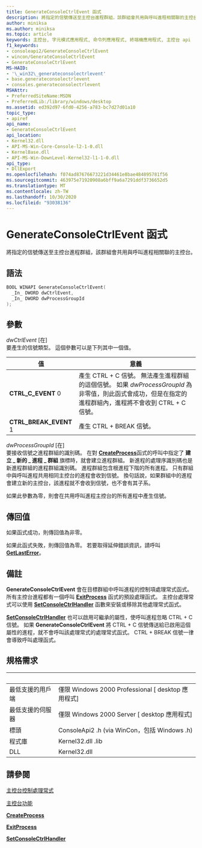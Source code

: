 ```yaml
---
title: GenerateConsoleCtrlEvent 函式
description: 將指定的信號傳送至主控台進程群組，該群組會共用與呼叫進程相關聯的主控台。
author: miniksa
ms.author: miniksa
ms.topic: article
keywords: 主控台, 字元模式應用程式, 命令列應用程式, 終端機應用程式, 主控台 api
f1_keywords:
- consoleapi2/GenerateConsoleCtrlEvent
- wincon/GenerateConsoleCtrlEvent
- GenerateConsoleCtrlEvent
MS-HAID:
- '\_win32\_generateconsolectrlevent'
- base.generateconsolectrlevent
- consoles.generateconsolectrlevent
MSHAttr:
- PreferredSiteName:MSDN
- PreferredLib:/library/windows/desktop
ms.assetid: ed392d97-6fd0-4256-a783-bc7d27d01a10
topic_type:
- apiref
api_name:
- GenerateConsoleCtrlEvent
api_location:
- Kernel32.dll
- API-MS-Win-Core-Console-l2-1-0.dll
- KernelBase.dll
- API-MS-Win-DownLevel-Kernel32-l1-1-0.dll
api_type:
- DllExport
ms.openlocfilehash: f074ad87676673221d34461e8bae484895781f56
ms.sourcegitcommit: 463975e71920908a6bff9a6a7291ddf3736652d5
ms.translationtype: MT
ms.contentlocale: zh-TW
ms.lasthandoff: 10/30/2020
ms.locfileid: "93038136"
---
```

# <a name="generateconsolectrlevent-function"></a>GenerateConsoleCtrlEvent 函式

將指定的信號傳送至主控台進程群組，該群組會共用與呼叫進程相關聯的主控台。

## <a name="syntax"></a>語法

```C
BOOL WINAPI GenerateConsoleCtrlEvent(
  _In_ DWORD dwCtrlEvent,
  _In_ DWORD dwProcessGroupId
);
```

## <a name="parameters"></a>參數

*dwCtrlEvent* \[在\]  
要產生的信號類型。 這個參數可以是下列其中一個值。

| 值 | 意義 |
|-|-|
| **CTRL_C_EVENT** 0 | 產生 CTRL + C 信號。 無法產生進程群組的這個信號。 如果 *dwProcessGroupId* 為非零值，則此函式會成功，但是在指定的進程群組內，進程將不會收到 CTRL + C 信號。 |
| **CTRL_BREAK_EVENT** 1 | 產生 CTRL + BREAK 信號。 |

*dwProcessGroupId* \[在\]  
要接收信號之進程群組的識別碼。 在對 [**CreateProcess**](https://msdn.microsoft.com/library/windows/desktop/ms682425)函式的呼叫中指定了 **建立 \_ 新的 \_ 進程 \_ 群組** 旗標時，就會建立進程群組。 新進程的處理序識別碼也是新進程群組的進程群組識別碼。 進程群組包含根進程下階的所有進程。 只有群組中與呼叫進程共用相同主控台的進程會收到信號。 換句話說，如果群組中的進程會建立新的主控台，該進程就不會收到信號，也不會有其子系。

如果此參數為零，則會在共用呼叫進程主控台的所有進程中產生信號。

## <a name="return-value"></a>傳回值

如果函式成功，則傳回值為非零。

如果此函式失敗，則傳回值為零。 若要取得延伸錯誤資訊，請呼叫 [**GetLastError**](https://msdn.microsoft.com/library/windows/desktop/ms679360)。

## <a name="remarks"></a>備註

**GenerateConsoleCtrlEvent** 會在目標群組中呼叫進程的控制項處理常式函式。 所有主控台進程都有一個呼叫 [**ExitProcess**](https://msdn.microsoft.com/library/windows/desktop/ms682658) 函式的預設處理函式。 主控台處理常式可以使用 [**SetConsoleCtrlHandler**](setconsolectrlhandler.md) 函數來安裝或移除其他處理常式函式。

[**SetConsoleCtrlHandler**](setconsolectrlhandler.md) 也可以啟用可繼承的屬性，使呼叫進程忽略 CTRL + C 信號。 如果 **GenerateConsoleCtrlEvent** 將 CTRL + C 信號傳送給已啟用這個屬性的進程，就不會呼叫該處理常式的處理常式函式。 CTRL + BREAK 信號一律會導致呼叫處理函式。

## <a name="requirements"></a>規格需求

| &nbsp; | &nbsp; |
|-|-|
| 最低支援的用戶端 | 僅限 Windows 2000 Professional \[ desktop 應用程式\] |
| 最低支援的伺服器 | 僅限 Windows 2000 Server \[ desktop 應用程式\] |
| 標頭 | ConsoleApi2 .h (via WinCon，包括 Windows .h)  |
| 程式庫 | Kernel32.dll .lib |
| DLL | Kernel32.dll |

## <a name="see-also"></a>請參閱

[主控台控制處理常式](console-control-handlers.md)

[主控台功能](console-functions.md)

[**CreateProcess**](https://msdn.microsoft.com/library/windows/desktop/ms682425)

[**ExitProcess**](https://msdn.microsoft.com/library/windows/desktop/ms682658)

[**SetConsoleCtrlHandler**](setconsolectrlhandler.md)
